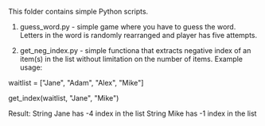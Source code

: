 This folder contains simple Python scripts.

1) guess_word.py - simple game where you have to guess the word. Letters in the word is randomly rearranged and player has five attempts.

2) get_neg_index.py - simple functiona that extracts negative index of an item(s) in the list without limitation on the number of items. Example usage:

waitlist = ["Jane", "Adam", "Alex", "Mike"]

get_index(waitlist, "Jane", "Mike")

Result:
String Jane has -4 index in the list
String Mike has -1 index in the list
